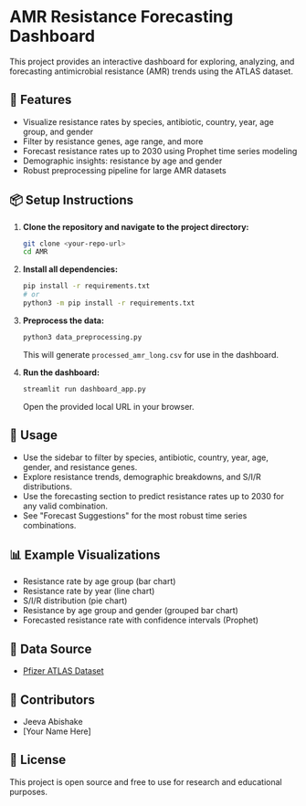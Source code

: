 # AMR Resistance Forecasting Dashboard

This project provides an interactive dashboard for exploring, analyzing, and forecasting antimicrobial resistance (AMR) trends using the ATLAS dataset.

## 🚀 Features
- Visualize resistance rates by species, antibiotic, country, year, age group, and gender
- Filter by resistance genes, age range, and more
- Forecast resistance rates up to 2030 using Prophet time series modeling
- Demographic insights: resistance by age and gender
- Robust preprocessing pipeline for large AMR datasets

## 📦 Setup Instructions
1. **Clone the repository and navigate to the project directory:**
   ```bash
   git clone <your-repo-url>
   cd AMR
   ```
2. **Install all dependencies:**
   ```bash
   pip install -r requirements.txt
   # or
   python3 -m pip install -r requirements.txt
   ```
3. **Preprocess the data:**
   ```bash
   python3 data_preprocessing.py
   ```
   This will generate `processed_amr_long.csv` for use in the dashboard.

4. **Run the dashboard:**
   ```bash
   streamlit run dashboard_app.py
   ```
   Open the provided local URL in your browser.

## 📝 Usage
- Use the sidebar to filter by species, antibiotic, country, year, age, gender, and resistance genes.
- Explore resistance trends, demographic breakdowns, and S/I/R distributions.
- Use the forecasting section to predict resistance rates up to 2030 for any valid combination.
- See "Forecast Suggestions" for the most robust time series combinations.

## 📊 Example Visualizations
- Resistance rate by age group (bar chart)
- Resistance rate by year (line chart)
- S/I/R distribution (pie chart)
- Resistance by age group and gender (grouped bar chart)
- Forecasted resistance rate with confidence intervals (Prophet)

## 🧬 Data Source
- [Pfizer ATLAS Dataset](https://atlas-surveillance.com/)

## 🤝 Contributors
- Jeeva Abishake
- [Your Name Here]

## 📄 License
This project is open source and free to use for research and educational purposes. 